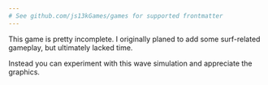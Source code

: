 ```yaml
---
# See github.com/js13kGames/games for supported frontmatter
---
```

This game is pretty incomplete. I originally planed to add some surf-related gameplay, but ultimately lacked time.

Instead you can experiment with this wave simulation and appreciate the graphics.